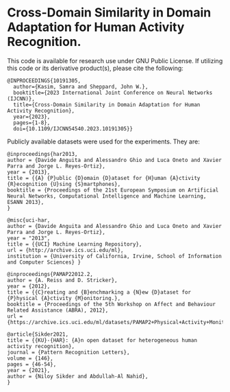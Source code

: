 # Cross-Domain Similarity in Domain Adaptation for Human Activity Recognition.

This code is available for research use under GNU Public License. If utilizing this code or its derivative product(s), please cite the following:
```
@INPROCEEDINGS{10191305,
  author={Kasim, Samra and Sheppard, John W.},
  booktitle={2023 International Joint Conference on Neural Networks (IJCNN)}, 
  title={Cross-Domain Similarity in Domain Adaptation for Human Activity Recognition}, 
  year={2023},
  pages={1-8},
  doi={10.1109/IJCNN54540.2023.10191305}}
```

Publicly available datasets were used for the experiments. They are:

```
@inproceedings{har2013,
author = {Davide Anguita and Alessandro Ghio and Luca Oneto and Xavier Parra and Jorge L. Reyes-Ortiz},
year = {2013},
title = {{A} {P}ublic {D}omain {D}ataset for {H}uman {A}ctivity {R}ecognition {U}sing {S}martphones},
booktitle = {Proceedings of the 21st European Symposium on Artificial Neural Networks, Computational Intelligence and Machine Learning, ESANN 2013},
}
```
```
@misc{uci-har,
author = {Davide Anguita and Alessandro Ghio and Luca Oneto and Xavier Parra and Jorge L. Reyes-Ortiz},
year = "2013",
title = {{UCI} Machine Learning Repository},
url = {http://archive.ics.uci.edu/ml},
institution = {University of California, Irvine, School of Information and Computer Sciences} }
```
```
@inproceedings{PAMAP22012.2,
author = {A. Reiss and D. Stricker},
year = {2012},
title = {{C}reating and {B}enchmarking a {N}ew {D}ataset for {P}hysical {A}ctivity {M}onitoring.},
booktitle = {Proceedings of the 5th Workshop on Affect and Behaviour Related Assistance (ABRA), 2012},
url = {https://archive.ics.uci.edu/ml/datasets/PAMAP2+Physical+Activity+Monitoring}}
```

```
@article{Sikder2021,
title = {{KU}-{HAR}: {A}n open dataset for heterogeneous human activity recognition},
journal = {Pattern Recognition Letters},
volume = {146},
pages = {46-54},
year = {2021},
author = {Niloy Sikder and Abdullah-Al Nahid},
}
```



